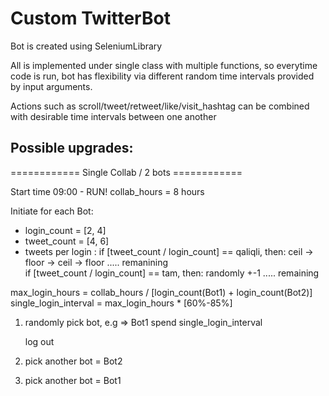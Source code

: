 # Custom TwitterBot

Bot is created using SeleniumLibrary

All is implemented under single class with multiple functions, so everytime code is run, bot has flexibility via different random time intervals provided by input arguments.

Actions such as scroll/tweet/retweet/like/visit_hashtag can be combined with desirable time intervals between one another


## Possible upgrades:

============ Single Collab / 2 bots ============

Start time 09:00 - RUN!
collab_hours = 8 hours

Initiate for each Bot:
 - login_count = [2, 4]
 - tweet_count = [4, 6]
 - tweets per login : if [tweet_count / login_count] == qaliqli, then: ceil -> floor -> ceil -> floor ..... remanining   
                      if [tweet_count / login_count] == tam, then: randomly +-1 ..... remaining


max_login_hours = collab_hours / [login_count(Bot1) + login_count(Bot2)]
single_login_interval = max_login_hours * [60%-85%]

1) randomly pick bot, e.g => Bot1
    spend single_login_interval 
            
    log out 

2) pick another bot = Bot2
3) pick another bot = Bot1

